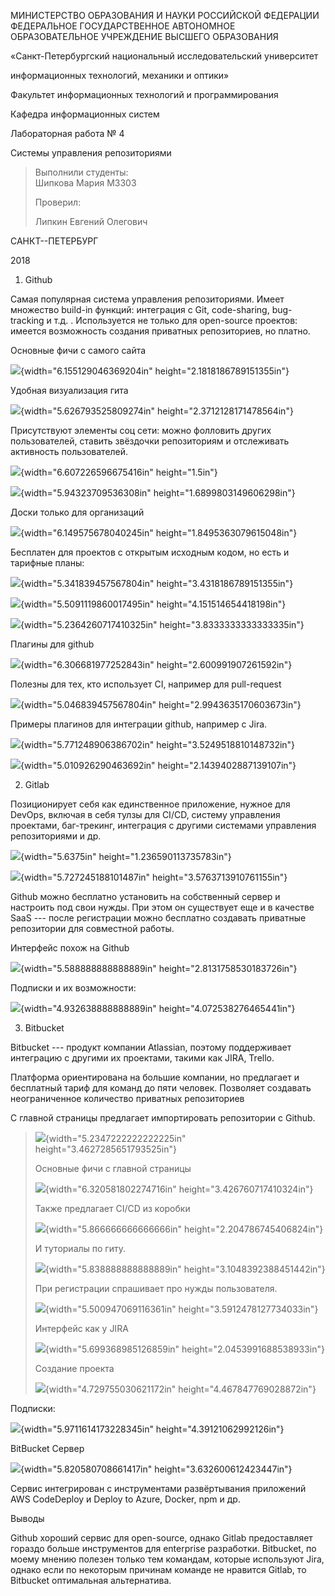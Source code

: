МИНИСТЕРСТВО ОБРАЗОВАНИЯ И НАУКИ РОССИЙСКОЙ ФЕДЕРАЦИИ\
ФЕДЕРАЛЬНОЕ ГОСУДАРСТВЕННОЕ АВТОНОМНОЕ ОБРАЗОВАТЕЛЬНОЕ УЧРЕЖДЕНИЕ
ВЫСШЕГО ОБРАЗОВАНИЯ

«Санкт-Петербургский национальный исследовательский университет

информационных технологий, механики и оптики»

Факультет информационных технологий и программирования

Кафедра информационных систем

Лабораторная работа № 4

Системы управления репозиториями

> Выполнили студенты:\
> Шипкова Мария M3303
>
> Проверил:
>
> Липкин Евгений Олегович

САНКТ--ПЕТЕРБУРГ

2018

1.  Github

Самая популярная система управления репозиториями. Имеет множество
build-in функций: интеграция с Git, code-sharing, bug-tracking и т.д. .
Используется не только для open-source проектов: имеется возможность
создания приватных репозиториев, но платно.

Основные фичи с самого сайта

![](./lab-4//media/image1.png){width="6.155129046369204in"
height="2.1818186789151355in"}

Удобная визуализация гита

![](./lab-4//media/image2.png){width="5.626793525809274in"
height="2.3712128171478564in"}

Присутствуют элементы соц сети: можно фолловить других пользователей,
ставить звёздочки репозиториям и отслеживать активность пользователей.

![](./lab-4//media/image3.png){width="6.607226596675416in"
height="1.5in"}

![](./lab-4//media/image4.png){width="5.94323709536308in"
height="1.6899803149606298in"}

Доски только для организаций

![](./lab-4//media/image5.png){width="6.149575678040245in"
height="1.8495363079615048in"}

Бесплатен для проектов с открытым исходным кодом, но есть и тарифные
планы:

![](./lab-4//media/image6.png){width="5.341839457567804in"
height="3.4318186789151355in"}

![](./lab-4//media/image7.png){width="5.5091119860017495in"
height="4.151514654418198in"}

![](./lab-4//media/image8.png){width="5.2364260717410325in"
height="3.8333333333333335in"}

Плагины для github

![](./lab-4//media/image9.png){width="6.306681977252843in"
height="2.600991907261592in"}

Полезны для тех, кто использует CI, например для pull-request

![](./lab-4//media/image10.png){width="5.046839457567804in"
height="2.9943635170603673in"}

Примеры плагинов для интеграции github, например с Jira.

![](./lab-4//media/image11.png){width="5.771248906386702in"
height="3.5249518810148732in"}

![](./lab-4//media/image12.png){width="5.010926290463692in"
height="2.1439402887139107in"}

2.  Gitlab

Позиционирует себя как единственное приложение, нужное для DevOps,
включая в себя тулзы для CI/CD, систему управления проектами,
баг-трекинг, интеграция с другими системами управления репозиториями и
др.

![](./lab-4//media/image13.png){width="5.6375in"
height="1.236590113735783in"}

![](./lab-4//media/image14.png){width="5.727245188101487in"
height="3.5763713910761155in"}

Github можно бесплатно установить на собственный сервер и настроить под
свои нужды. При этом он существует еще и в качестве SaaS --- после
регистрации можно бесплатно создавать приватные репозитории для
совместной работы.

Интерфейс похож на Github

![](./lab-4//media/image15.png){width="5.588888888888889in"
height="2.8131758530183726in"}

Подписки и их возможности:

![](./lab-4//media/image16.png){width="4.932638888888889in"
height="4.072538276465441in"}

3.  Bitbucket

Bitbucket --- продукт компании Atlassian, поэтому поддерживает
интеграцию с другими их проектами, такими как JIRA, Trello.

Платформа ориентирована на большие компании, но предлагает и бесплатный
тариф для команд до пяти человек. Позволяет создавать неограниченное
количество приватных репозиториев

С главной страницы предлагает импортировать репозитории с Github.

> ![](./lab-4//media/image17.png){width="5.2347222222222225in"
> height="3.4627285651793525in"}
>
> Основные фичи с главной страницы
>
> ![](./lab-4//media/image18.png){width="6.320581802274716in"
> height="3.426760717410324in"}
>
> Также предлагает CI/CD из коробки
>
> ![](./lab-4//media/image19.png){width="5.866666666666666in"
> height="2.204786745406824in"}
>
> И туториалы по гиту.
>
> ![](./lab-4//media/image20.png){width="5.838888888888889in"
> height="3.1048392388451442in"}
>
> При регистрации спрашивает про нужды пользователя.
>
> ![](./lab-4//media/image21.png){width="5.500947069116361in"
> height="3.5912478127734033in"}
>
> Интерфейс как у JIRA
>
> ![](./lab-4//media/image22.png){width="5.699368985126859in"
> height="2.0453991688538933in"}
>
> Создание проекта
>
> ![](./lab-4//media/image23.png){width="4.729755030621172in"
> height="4.467847769028872in"}

Подписки:

![](./lab-4//media/image24.png){width="5.9711614173228345in"
height="4.39121062992126in"}

BitBucket Сервер

![](./lab-4//media/image25.png){width="5.820580708661417in"
height="3.632600612423447in"}

Сервис интегрирован c инструментами развёртывания приложений AWS
CodeDeploy и Deploy to Azure, Docker, npm и др.

Выводы

Github хороший сервис для open-source, однако Gitlab предоставляет
гораздо больше инструментов для enterprise разработки. Bitbucket, по
моему мнению полезен только тем командам, которые используют Jira,
однако если по некоторым причинам команде не нравится Gitlab, то
Bitbucket оптимальная альтернатива.

